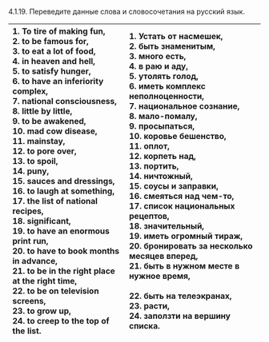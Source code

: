 

4.1.19. Переведите данные слова и словосочетания на русский язык.






| 1. To tire of making fun,<br>2. to be famous for, <br>3. to eat a lot of food, <br>4. in heaven and hell,<br>5. to satisfy hunger, <br>6. to have an inferiority complex, <br>7. national consciousness,<br>8. little by little, <br>9. to be awakened, <br>10. mad cow disease,<br>11. mainstay,<br>12. to pore over, <br>13. to spoil, <br>14. puny, <br>15. sauces and dressings,<br>16. to laugh at something,<br>17. the list of national recipes,<br>18. significant,<br>19. to have an enormous print run, <br>20. to have to book months in advance,<br>21. to be in the right place at the right time,<br>22. to be on television screens,<br>23. to grow up, <br>24. to creep to the top of the list.<br> | 1. Устать от насмешек, <br>2. быть знаменитым, <br>3. много есть, <br>4. в раю и аду,<br>5. утолять голод, <br>6. иметь комплекс неполноценности, <br>7. национальное сознание, <br>8. мало-помалу, <br>9. просыпаться, <br>10. коровье бешенство,<br>11. оплот, <br>12. корпеть над, <br>13. портить, <br>14. ничтожный,<br>15. соусы и заправки,<br>16. смеяться над чем-то,<br>17. список национальных рецептов,<br>18. значительный,<br>19. иметь огромный тираж,<br>20. бронировать за несколько месяцев вперед,<br>21. быть в нужном месте в нужное время, <br><br>22. быть на телеэкранах,<br>23. расти, <br>24. заползти на вершину списка. |
| :------------------------------------------------------------------------------------------------------------------------------------------------------------------------------------------------------------------------------------------------------------------------------------------------------------------------------------------------------------------------------------------------------------------------------------------------------------------------------------------------------------------------------------------------------------------------------------------------------------------------------------------------------------------------------------------------------------------ | :-------------------------------------------------------------------------------------------------------------------------------------------------------------------------------------------------------------------------------------------------------------------------------------------------------------------------------------------------------------------------------------------------------------------------------------------------------------------------------------------------------------------------------------------------------------------------------------------------------------------------------------------------- |

